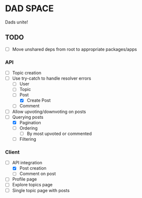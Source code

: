 # DAD SPACE

Dads unite!

## TODO

- [ ] Move unshared deps from root to appropriate packages/apps

### API

- [ ] Topic creation
- [ ] Use try-catch to handle resolver errors
  - [ ] User
  - [ ] Topic
  - [ ] Post
    - [x] Create Post
  - [ ] Comment
- [ ] Allow upvoting/downvoting on posts
- [ ] Querying posts
  - [x] Pagination
  - [ ] Ordering
    - [ ] By most upvoted or commented
  - [ ] Filtering

### Client

- [ ] API integration
  - [x] Post creation
  - [ ] Comment on post
- [ ] Profile page
- [ ] Explore topics page
- [ ] Single topic page with posts
